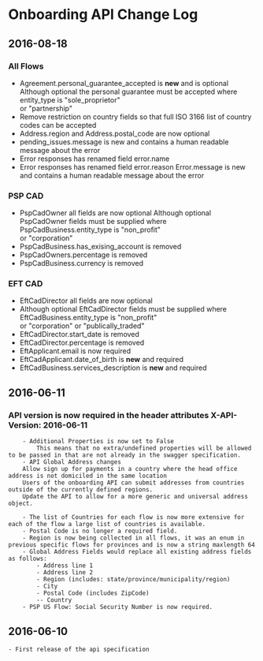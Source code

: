 # Onboarding API Change Log

## 2016-08-18

### All Flows
* Agreement.personal_guarantee_accepted is **new** and is optional
 Although optional the personal guarantee must be accepted where entity_type is "sole_proprietor"  
  or "partnership"
* Remove restriction on country fields so that full ISO 3166 list of country codes can be accepted
* Address.region and Address.postal_code are now optional
* pending_issues.message is new and contains a human readable message about the error
* Error responses has renamed field error.name
* Error responses has renamed field error.reason
 Error.message is new and contains a human readable message about the error

### PSP CAD
* PspCadOwner all fields are now optional
 Although optional PspCadOwner fields must be supplied where PspCadBusiness.entity_type is "non_profit"  
 or "corporation" 
* PspCadBusiness.has_exising_account is removed
* PspCadOwners.percentage is removed
* PspCadBusiness.currency is removed
        
### EFT CAD
* EftCadDirector all fields are now optional
* Although optional EftCadDirector fields must be supplied where EftCadBusiness.entity_type is "non_profit"  
  or "corporation" or "publically_traded"
* EftCadDirector.start_date is removed
* EftCadDirector.percentage is removed
* EftApplicant.email is now required
* EftCadApplicant.date_of_birth is **new** and required
* EftCadBusiness.services_description is **new** and required
        
        
        

## 2016-06-11
###  API version is now required in the header attributes X-API-Version: 2016-06-11
        - Additional Properties is now set to False
            This means that no extra/undefined properties will be allowed to be passed in that are not already in the swagger specification.
        - API Global Address changes
        Allow sign up for payments in a country where the head office address is not domiciled in the same location
        Users of the onboarding API can submit addresses from countries outside of the currently defined regions.
        Update the API to allow for a more generic and universal address object.

        - The list of Countries for each flow is now more extensive for each of the flow a large list of countries is available.
        - Postal Code is no longer a required field.
        - Region is now being collected in all flows, it was an enum in previous specific flows for provinces and is now a string maxlength 64
        - Global Address Fields would replace all existing address fields as follows:
            - Address line 1
            - Address line 2
            - Region (includes: state/province/municipality/region)
            - City
            - Postal Code (includes ZipCode)
            -- Country
        - PSP US Flow: Social Security Number is now required.

## 2016-06-10
    - First release of the api specification
